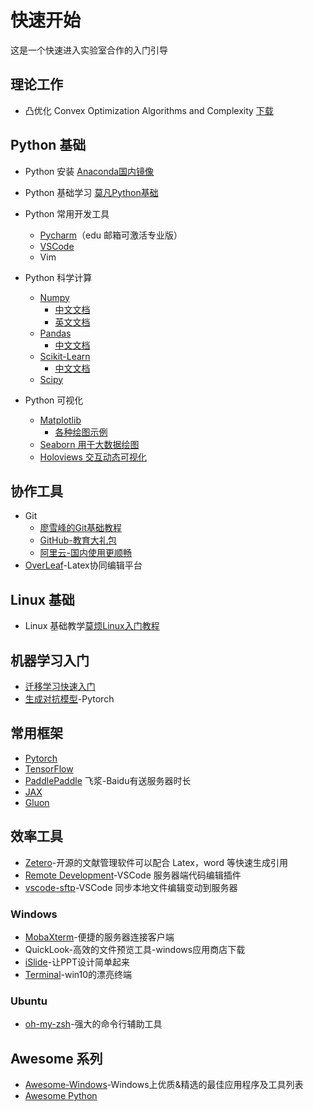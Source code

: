 # 快速开始

这是一个快速进入实验室合作的入门引导

## 理论工作

- 凸优化 Convex Optimization Algorithms and Complexity [下载](books/Convex%20Optimization%20Algorithms%20and%20Complexity.pdf)

## Python 基础

- Python 安装 [Anaconda国内镜像](https://mirror.tuna.tsinghua.edu.cn/help/anaconda/)
- Python 基础学习 [莫凡Python基础](https://morvanzhou.github.io/tutorials/python-basic/)
- Python 常用开发工具
  - [Pycharm](https://www.jetbrains.com/pycharm/download/)（edu 邮箱可激活专业版）
  - [VSCode](https://code.visualstudio.com/)
  - Vim

- Python 科学计算
  - [Numpy](https://numpy.org/)
    - [中文文档](https://www.numpy.org.cn/)
    - [英文文档](https://www.numpy.org.cn/en/)
  - [Pandas](https://pandas.pydata.org/)
    - [中文文档](https://www.pypandas.cn/)
  - [Scikit-Learn](https://scikit-learn.org/)
    - [中文文档](https://sklearn.apachecn.org/)
  - [Scipy](https://www.scipy.org/)

- Python 可视化
  - [Matplotlib](https://matplotlib.org/)
    - [各种绘图示例](https://matplotlib.org/gallery/index.html)
  - [Seaborn 用于大数据绘图](https://seaborn.pydata.org/)
  - [Holoviews 交互动态可视化](http://holoviews.org/)

## 协作工具

- Git
  - [廖雪峰的Git基础教程](https://www.liaoxuefeng.com/wiki/896043488029600)
  - [GitHub-教育大礼包](https://education.github.com/)
  - [阿里云-国内使用更顺畅](code.aliyun.com)
- [OverLeaf](https://www.overleaf.com/)-Latex协同编辑平台

## Linux 基础

- Linux 基础教学[莫烦Linux入门教程](https://morvanzhou.github.io/tutorials/others/)

## 机器学习入门

- [迁移学习快速入门](https://github.com/jindongwang/transferlearning)
- [生成对抗模型](https://github.com/znxlwm/pytorch-generative-model-collections)-Pytorch

## 常用框架

- [Pytorch](https://pytorch.org/)
- [TensorFlow](https://www.tensorflow.org/)
- [PaddlePaddle](https://www.paddlepaddle.org.cn/) 飞浆-Baidu有送服务器时长
- [JAX](https://github.com/google/jax)
- [Gluon](https://github.com/gluon-api/gluon-api/)

## 效率工具

- [Zetero](https://www.zotero.org/)-开源的文献管理软件可以配合 Latex，word 等快速生成引用
- [Remote Development](https://marketplace.visualstudio.com/items?itemName=ms-vscode-remote.vscode-remote-extensionpack)-VSCode 服务器端代码编辑插件
- [vscode-sftp](https://github.com/liximomo/vscode-sftp)-VSCode 同步本地文件编辑变动到服务器

### Windows

- [MobaXterm](https://mobaxterm.mobatek.net/)-便捷的服务器连接客户端
- QuickLook-高效的文件预览工具-windows应用商店下载
- [iSlide](https://www.islide.cc/)-让PPT设计简单起来
- [Terminal](https://www.microsoft.com/en-us/p/windows-terminal-preview/9n0dx20hk701)-win10的漂亮终端

### Ubuntu

- [oh-my-zsh](https://github.com/ohmyzsh/ohmyzsh)-强大的命令行辅助工具

## Awesome 系列

- [Awesome-Windows](https://github.com/Awesome-Windows/Awesome/blob/master/README-cn.md)-Windows上优质&精选的最佳应用程序及工具列表
- [Awesome Python](https://github.com/vinta/awesome-python)
